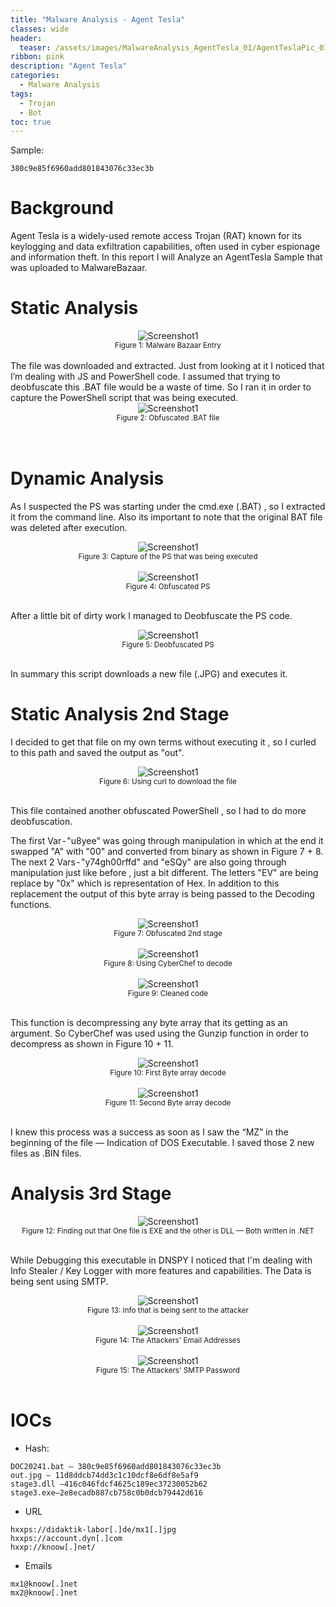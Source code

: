 ```yaml
---
title: "Malware Analysis - Agent Tesla"
classes: wide
header:
  teaser: /assets/images/MalwareAnalysis_AgentTesla_01/AgentTeslaPic_01.jpg
ribbon: pink
description: "Agent Tesla"
categories:
  - Malware Analysis
tags:
  - Trojan
  - Bot
toc: true
---
```

Sample:
```
380c9e85f6960add801843076c33ec3b
```

# Background
Agent Tesla is a widely-used remote access Trojan (RAT) known for its keylogging and data exfiltration capabilities, often used in cyber espionage and information theft.
In this report I will Analyze an AgentTesla Sample that was uploaded to MalwareBazaar.

# Static Analysis
<div style="text-align: center;">
    <img src="/assets/images/MalwareAnalysis_AgentTesla_01/MalwareBazzaarEntry.png" alt="Screenshot1" />
    <br>
    <sub>Figure 1: Malware Bazaar Entry</sub>
</div>
<br>
The file was downloaded and extracted. Just from looking at it I noticed that I’m dealing with JS and PowerShell code. I assumed that trying to deobfuscate this .BAT file would be a waste of time. So I ran it in order to capture the PowerShell script that was being executed.

<div style="text-align: center;">
    <img src="/assets/images/MalwareAnalysis_AgentTesla_01/obfuscatedBat.png" alt="Screenshot1" />
    <br>
    <sub>Figure 2: Obfuscated .BAT file</sub>
</div>
<br>
<br>

# Dynamic Analysis
As I suspected the PS was starting under the cmd.exe (.BAT) , so I extracted it from the command line. Also its important to note that the original BAT file was deleted after execution.

<div style="text-align: center;">
    <img src="/assets/images/MalwareAnalysis_AgentTesla_01/obfuscatedBat.png" alt="Screenshot1" />
    <br>
    <sub>Figure 3: Capture of the PS that was being executed</sub>
</div>
<br>
<div style="text-align: center;">
    <img src="/assets/images/MalwareAnalysis_AgentTesla_01/obfuscatedBat.png" alt="Screenshot1" />
    <br>
    <sub>Figure 4: Obfuscated PS</sub>
</div>
<br>

After a little bit of dirty work I managed to Deobfuscate the PS code.
<div style="text-align: center;">
    <img src="/assets/images/MalwareAnalysis_AgentTesla_01/obfuscatedBat.png" alt="Screenshot1" />
    <br>
    <sub>Figure 5: Deobfuscated PS</sub>
</div>
<br>

In summary this script downloads a new file (.JPG) and executes it.

# Static Analysis 2nd Stage

I decided to get that file on my own terms without executing it , so I curled to this path and saved the output as "out".

<div style="text-align: center;">
    <img src="/assets/images/MalwareAnalysis_AgentTesla_01/obfuscatedBat.png" alt="Screenshot1" />
    <br>
    <sub>Figure 6: Using curl to download the file</sub>
</div>
<br>

This file contained another obfuscated PowerShell , so I had to do more deobfuscation.

The first Var - "u8yee" was going through manipulation in which at the end it swapped "A" with "00" and converted from binary as shown in Figure 7 + 8.
The next 2 Vars - "y74gh00rffd" and "eSQy" are also going through manipulation just like before , just a bit different. The letters "EV" are being replace by "0x" which is representation of Hex. In addition to this replacement the output of this byte array is being passed to the Decoding functions.

<div style="text-align: center;">
    <img src="/assets/images/MalwareAnalysis_AgentTesla_01/obfuscatedBat.png" alt="Screenshot1" />
    <br>
    <sub>Figure 7: Obfuscated 2nd stage</sub>
</div>
<br>

<div style="text-align: center;">
    <img src="/assets/images/MalwareAnalysis_AgentTesla_01/obfuscatedBat.png" alt="Screenshot1" />
    <br>
    <sub>Figure 8: Using CyberChef to decode</sub>
</div>
<br>

<div style="text-align: center;">
    <img src="/assets/images/MalwareAnalysis_AgentTesla_01/obfuscatedBat.png" alt="Screenshot1" />
    <br>
    <sub>Figure 9: Cleaned code</sub>
</div>
<br>

This function is decompressing any byte array that its getting as an argument.
So CyberChef was used using the Gunzip function in order to decompress as shown in Figure 10 + 11.

<div style="text-align: center;">
    <img src="/assets/images/MalwareAnalysis_AgentTesla_01/obfuscatedBat.png" alt="Screenshot1" />
    <br>
    <sub>Figure 10: First Byte array decode</sub>
</div>
<br>


<div style="text-align: center;">
    <img src="/assets/images/MalwareAnalysis_AgentTesla_01/obfuscatedBat.png" alt="Screenshot1" />
    <br>
    <sub>Figure 11: Second Byte array decode</sub>
</div>
<br>

I knew this process was a success as soon as I saw the “MZ” in the beginning of the file — Indication of DOS Executable. I saved those 2 new files as .BIN files.


# Analysis 3rd Stage

<div style="text-align: center;">
    <img src="/assets/images/MalwareAnalysis_AgentTesla_01/obfuscatedBat.png" alt="Screenshot1" />
    <br>
    <sub>Figure 12: Finding out that One file is EXE and the other is DLL — Both written in .NET</sub>
</div>
<br>

While Debugging this executable in DNSPY I noticed that I'm dealing with Info Stealer / Key Logger with more features and capabilities.
The Data is being sent using SMTP.

<div style="text-align: center;">
    <img src="/assets/images/MalwareAnalysis_AgentTesla_01/obfuscatedBat.png" alt="Screenshot1" />
    <br>
    <sub>Figure 13: Info that is being sent to the attacker</sub>
</div>
<br>

<div style="text-align: center;">
    <img src="/assets/images/MalwareAnalysis_AgentTesla_01/obfuscatedBat.png" alt="Screenshot1" />
    <br>
    <sub>Figure 14: The Attackers' Email Addresses</sub>
</div>
<br>

<div style="text-align: center;">
    <img src="/assets/images/MalwareAnalysis_AgentTesla_01/obfuscatedBat.png" alt="Screenshot1" />
    <br>
    <sub>Figure 15: The Attackers' SMTP Password</sub>
</div>
<br>

# IOCs

- Hash:
```
DOC20241.bat — 380c9e85f6960add801843076c33ec3b
out.jpg — 11d8ddcb74dd3c1c10dcf8e6df8e5af9
stage3.dll –416c046fdcf4625c189ec37230052b62
stage3.exe–2e8ecadb887cb758c0b0dcb79442d616
```
- URL
```
hxxps://didaktik-labor[.]de/mx1[.]jpg
hxxps://account.dyn[.]com
hxxp://knoow[.]net/
```
- Emails
```
mx1@knoow[.]net
mx2@knoow[.]net
```



